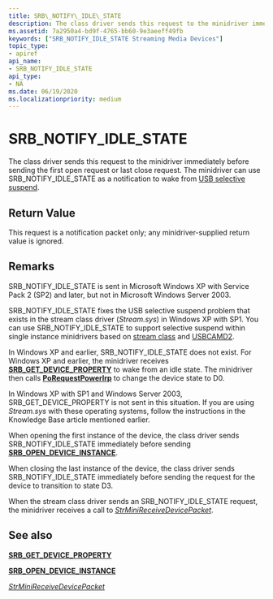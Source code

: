 ```yaml
---
title: SRB\_NOTIFY\_IDLE\_STATE
description: The class driver sends this request to the minidriver immediately before sending the first open request or last close request. The minidriver can use SRB\_NOTIFY\_IDLE\_STATE as a notification to wake from USB Selective Suspend.
ms.assetid: 7a2950a4-bd9f-4765-bb60-9e3aeeff49fb
keywords: ["SRB_NOTIFY_IDLE_STATE Streaming Media Devices"]
topic_type:
- apiref
api_name:
- SRB_NOTIFY_IDLE_STATE
api_type:
- NA
ms.date: 06/19/2020
ms.localizationpriority: medium
---
```


# SRB\_NOTIFY\_IDLE\_STATE

The class driver sends this request to the minidriver immediately before sending the first open request or last close request. The minidriver can use SRB\_NOTIFY\_IDLE\_STATE as a notification to wake from [USB selective suspend](../usbcon/usb-selective-suspend.md).

## Return Value

This request is a notification packet only; any minidriver-supplied return value is ignored.

## Remarks

SRB\_NOTIFY\_IDLE\_STATE is sent in Microsoft Windows XP with Service Pack 2 (SP2) and later, but not in Microsoft Windows Server 2003.

SRB\_NOTIFY\_IDLE\_STATE fixes the USB selective suspend problem that exists in the stream class driver (*Stream.sys*) in Windows XP with SP1. You can use SRB\_NOTIFY\_IDLE\_STATE to support selective suspend within single instance minidrivers based on [stream class](./streaming-minidrivers2.md) and [USBCAMD2](./usbcamd2-minidriver-operation.md).

In Windows XP and earlier, SRB\_NOTIFY\_IDLE\_STATE does not exist. For Windows XP and earlier, the minidriver receives [**SRB\_GET\_DEVICE\_PROPERTY**](srb-get-device-property.md) to wake from an idle state. The minidriver then calls [**PoRequestPowerIrp**](/windows-hardware/drivers/ddi/wdm/nf-wdm-porequestpowerirp) to change the device state to D0.

In Windows XP with SP1 and Windows Server 2003, SRB\_GET\_DEVICE\_PROPERTY is not sent in this situation. If you are using *Stream.sys* with these operating systems, follow the instructions in the Knowledge Base article mentioned earlier.

When opening the first instance of the device, the class driver sends SRB\_NOTIFY\_IDLE\_STATE immediately before sending [**SRB\_OPEN\_DEVICE\_INSTANCE**](srb-open-device-instance.md).

When closing the last instance of the device, the class driver sends SRB\_NOTIFY\_IDLE\_STATE immediately before sending the request for the device to transition to state D3.

When the stream class driver sends an SRB\_NOTIFY\_IDLE\_STATE request, the minidriver receives a call to [*StrMiniReceiveDevicePacket*](/windows-hardware/drivers/ddi/strmini/nc-strmini-phw_receive_device_srb).

## See also

[**SRB\_GET\_DEVICE\_PROPERTY**](srb-get-device-property.md)

[**SRB\_OPEN\_DEVICE\_INSTANCE**](srb-open-device-instance.md)

[*StrMiniReceiveDevicePacket*](/windows-hardware/drivers/ddi/strmini/nc-strmini-phw_receive_device_srb)